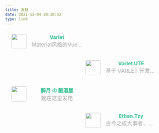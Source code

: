 ```yaml
---
title: 友链
date: 2021-12-04 20:30:53
type: link
---
```


<div class="post-body">
   <div id="links">
      <style>
         .links-content{
         margin-top:1rem;
         }
         .link-navigation::after {
         content: " ";
         display: block;
         clear: both;
         }
         .card {
         width: 45%;
         font-size: 1rem;
         padding: 10px 20px;
         border-radius: 4px;
         transition-duration: 0.15s;
         margin-bottom: 1rem;
         display:flex;
         }
         .card:nth-child(odd) {
         float: left;
         }
         .card:nth-child(even) {
         float: right;
         }
         .card:hover {
         transform: scale(1.1);
         box-shadow: 0 2px 6px 0 rgba(0, 0, 0, 0.12), 0 0 6px 0 rgba(0, 0, 0, 0.04);
         }
         .card a {
         border:none;
         }
         .card .ava {
         width: 3rem!important;
         height: 3rem!important;
         margin:0!important;
         margin-right: 1em!important;
         border-radius:4px;
         }
         .card .card-header {
         font-style: italic;
         overflow: hidden;
         width: 100%;
         }
         .card .card-header a {
         font-style: normal;
         color: #2bbc8a;
         font-weight: bold;
         text-decoration: none;
         }
         .card .card-header a:hover {
         color: #d480aa;
         text-decoration: none;
         }
         .card .card-header .name {
            text-align: center;
         }
         .card .card-header .info {
            font-style:normal;
            color:#a3a3a3;
            font-size: 17px;
            min-width: 0;
            overflow: hidden;
            white-space: nowrap;
            text-overflow: ellipsis;
            text-align: center;
         }
      </style>
      <div class="links-content">
         <div class="link-navigation">
            <div class="card">
               <img class="ava" src="https://varlet.gitee.io/varlet-ui/logo.svg" />
               <div class="card-header">
                  <div class="name">
                     <a href="https://varlet.gitee.io/varlet-ui/#/en-US/index">Varlet</a>
                  </div>
                  <div class="info">Material风格的Vue3移动端组件库</div>
               </div>
            </div>
            <div class="card">
               <img class="ava" src="https://varlet.gitee.io/varlet-ui/logo.svg" />
               <div class="card-header">
                  <div class="name">
                     <a href="https://vike123.gitee.io/varlet-ute/#/en-US/index">Varlet UTE</a>
                  </div>
                  <div class="info">基于 VARLET 开发的主题编辑工具</div>
               </div>
            </div>
            <div class="card">
               <img class="ava" src="https://img.catrol.cn/avatar/avatar-head-only.jpg" />
               <div class="card-header">
                  <div class="name">
                     <a href="https://blog.catrol.cn/">醉月 の 酿酒屋</a>
                  </div>
                  <div class="info">就在这里发电</div>
               </div>
            </div>
            <div class="card">
               <img class="ava" src="https://bu.dusays.com/2022/05/02/626f92e193879.jpg" />
               <div class="card-header">
                  <div class="name">
                     <a href="https://tzy1997.com/">Ethan.Tzy</a>
                  </div>
                  <div class="info">古今之成大事者，不惟有超世之才，亦必有坚忍不拔之志</div>
               </div>
            </div>
         </div>
      </div>

   </div>
</div>
